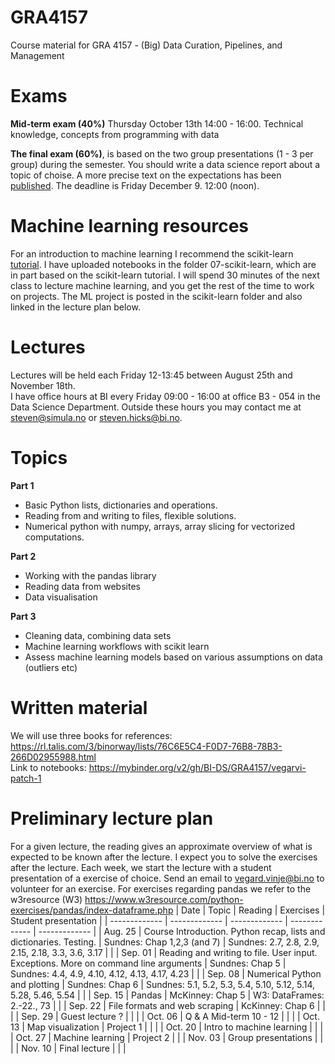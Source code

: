 # GRA4157

Course material for GRA 4157 - (Big) Data Curation, Pipelines, and Management

# Exams

**Mid-term exam (40%)** Thursday October 13th 14:00 - 16:00. Technical knowledge, concepts from programming with data

**The final exam (60%)**, is based on the two group presentations (1 - 3 per group) during the semester. You should write a data science report about a topic of choise. A more precise text on the expectations has been [published](https://github.com/BI-DS/GRA4157/blob/main/exam/GRA4157-final-report.pdf). The deadline is Friday December 9. 12:00 (noon).

# Machine learning resources

For an introduction to machine learning I recommend the scikit-learn [tutorial](https://scikit-learn.org/stable/tutorial/basic/tutorial.html). I have uploaded notebooks in the folder 07-scikit-learn, which are in part based on the scikit-learn tutorial. I will spend 30 minutes of the next class to lecture machine learning, and you get the rest of the time to work on projects. The ML project is posted in the scikit-learn folder and also linked in the lecture plan below.

# Lectures

Lectures will be held each Friday 12-13:45 between August 25th and November 18th.  
I have office hours at BI every Friday 09:00 - 16:00 at office B3 - 054 in the Data Science Department. Outside these hours you may contact me at steven@simula.no or steven.hicks@bi.no.

# Topics

**Part 1**

- Basic Python lists, dictionaries and operations.
- Reading from and writing to files, flexible solutions.
- Numerical python with numpy, arrays, array slicing for vectorized computations.

**Part 2**

- Working with the pandas library
- Reading data from websites
- Data visualisation

**Part 3**

- Cleaning data, combining data sets
- Machine learning workflows with scikit learn
- Assess machine learning models based on various assumptions on data (outliers etc)

# Written material

We will use three books for references: https://rl.talis.com/3/binorway/lists/76C6E5C4-F0D7-76B8-78B3-266D02955988.html  
Link to notebooks: https://mybinder.org/v2/gh/BI-DS/GRA4157/vegarvi-patch-1

# Preliminary lecture plan

For a given lecture, the reading gives an approximate overview of what is expected to be known after the lecture. I expect you to solve the exercises after the lecture. Each week, we start the lecture with a student presentation of a exercise of choice. Send an email to vegard.vinje@bi.no to volunteer for an exercise. For exercises regarding pandas we refer to the w3resource (W3) https://www.w3resource.com/python-exercises/pandas/index-dataframe.php
| Date | Topic | Reading | Exercises | Student presentation |
| ------------- | ------------- | ------------- | ------------- | ------------- |
| Aug. 25 | Course Introduction. Python recap, lists and dictionaries. Testing. | Sundnes: Chap 1,2,3 (and 7) | Sundnes: 2.7, 2.8, 2.9, 2.15, 2.18, 3.3, 3.6, 3.17 | |
| Sep. 01 | Reading and writing to file. User input. Exceptions. More on command line arguments | Sundnes: Chap 5 | Sundnes: 4.4, 4.9, 4.10, 4.12, 4.13, 4.17, 4.23 | |
| Sep. 08 | Numerical Python and plotting | Sundnes: Chap 6 | Sundnes: 5.1, 5.2, 5.3, 5.4, 5.10, 5.12, 5.14, 5.28, 5.46, 5.54 | |
| Sep. 15 | Pandas | McKinney: Chap 5 | W3: DataFrames: 2.-22., 73 | |
| Sep. 22 | File formats and web scraping | KcKinney: Chap 6 |  | |
| Sep. 29 | Guest lecture ? | | |
| Oct. 06 | Q & A Mid-term 10 - 12 | | |
| Oct. 13 | Map visualization | Project 1 | | |
| Oct. 20 | Intro to machine learning | | |
| Oct. 27 | Machine learning | Project 2 |  |
| Nov. 03 | Group presentations | | |
| Nov. 10 | Final lecture | |  |

